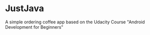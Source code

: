 # JustJava
A simple ordering coffee app based on the Udacity Course "Android Development for Beginners"
